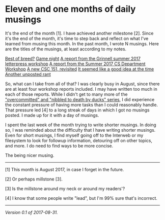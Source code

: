 Eleven and one months of daily musings
=======================================

It's the end of the month [1].  I have achieved another milestone [2].
Since it's the end of the month, it's time to step back and reflect on
what I've learned from musing this month.  In the past month, I wrote
N musings.  Here are the titles of the musings, at least according to 
my notes.

> 
[Best of breed?](best-of-breed-etime)
[Game night](game-night-2017-08-02)
[A report from the Grinnell summer 2017 letterpress workshop](letterpress-2017-08-03)
[A report from the Summer 2017 CS Department Workshop](department-workshop-report-2017-08-07)
[A new CSC 151, revisited](new-csc151-2017-08-07)
[It seemed like a good idea at the time](it-seemed-like-a-good-idea-2017-08-08)
[Another unposted rant](unposted-2017-08-09)

So, what can I take from all of that?  I was clearly busy in August,
since there are at least four workshop reports included.  I may have
written too much in each of those reports.  While I didn't get to
many more of the ["overcommitted" and "nibbled to death by ducks"
series](index-overcommitted), I did experience the constant pressure of
having more tasks than I could reasonably handle.  That pressure led [4]
to a long streak of days in which I got no musings posted.  I made up
for it with a day of musings.

I spent the last week of the month trying to write shorter musings.
In doing so, I was reminded about the difficulty that I have writing
shorter musings.  Even for short musings, I find myself going off to the
Interweb or my filesystem to look for followup information, detouring
off on other topics, and more.  I do need to find ways to be more concise.

The being nicer musing.

---

[1] This month is August 2017, in case I forget in the future.

[2] Or perhaps millstone [3].

[3] Is the millstone around my neck or around my readers'?

[4] I know that some people write "lead", but I'm 99% sure that's
incorrect.

---

*Version 0.1 of 2017-08-31.*
